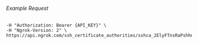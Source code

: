 
###### Example Request
```curl \
-H "Authorization: Bearer {API_KEY}" \
-H "Ngrok-Version: 2" \
https://api.ngrok.com/ssh_certificate_authorities/sshca_2ElyFTnsRaPshhnlVqscetZsJdZ
